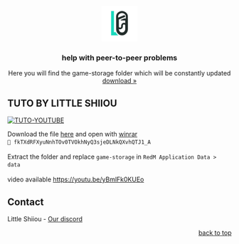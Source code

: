 <a name="readme-top"></a>

<br />
<div align="center">
  <a href="https://github.com/LittleShiiouDEV/help-redm-p2p">
    <img src="images/ls7ce.png" alt="Logo" width="80" height="80">
  </a>

  <h3 align="center">help with peer-to-peer problems</h3>

  <p align="center">
    Here you will find the game-storage folder which will be constantly updated
    <br />
    <a href="https://mega.nz/file/88Vg2B4Q">download »</a>
  </p>
</div>

## TUTO BY LITTLE SHIIOU

[![TUTO-YOUTUBE](https://i.imgur.com/qiNlGej.gif)](https://youtu.be/yBmlFk0KUEo)

Download the file [here](https://mega.nz/file/88Vg2B4Q) and open with [winrar](https://www.win-rar.com/predownload.html?&L=10)
<br>
`🔑 fkTXdRFXyuNnhTOv0TVOkhNyQ3sjeDLNkQXvhQTJ1_A`
<br>
<br>
Extract the folder and replace `game-storage` in `RedM Application Data > data`
<br>
<br>
video available https://youtu.be/yBmlFk0KUEo

## Contact

Little Shiiou - [Our discord](https://discord.gg/aVZb4emM69)

<p align="right"><a href="#readme-top">back to top</a></p>
